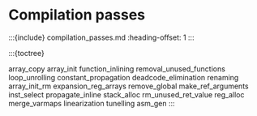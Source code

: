 # Compilation passes

:::{include} compilation_passes.md
:heading-offset: 1
:::


:::{toctree}

array_copy
array_init
function_inlining
removal_unused_functions
loop_unrolling
constant_propagation
deadcode_elimination
renaming
array_init_rm
expansion_reg_arrays
remove_global
make_ref_arguments
inst_select
propagate_inline
stack_alloc
rm_unused_ret_value
reg_alloc
merge_varmaps
linearization
tunelling
asm_gen
:::
